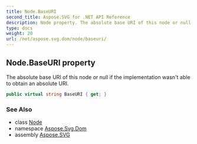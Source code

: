 ```yaml
---
title: Node.BaseURI
second_title: Aspose.SVG for .NET API Reference
description: Node property. The absolute base URI of this node or null if the implementation wasnt able to obtain an absolute URI
type: docs
weight: 20
url: /net/aspose.svg.dom/node/baseuri/
---
```

## Node.BaseURI property

The absolute base URI of this node or null if the implementation wasn't able to obtain an absolute URI.

```csharp
public virtual string BaseURI { get; }
```

### See Also

* class [Node](../)
* namespace [Aspose.Svg.Dom](../../node/)
* assembly [Aspose.SVG](../../../)
